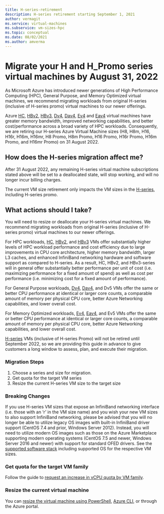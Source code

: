 ```yaml
---
title: H-series-retirement
description: H-series retirement starting September 1, 2021
author: vermagit
ms.service: virtual-machines
ms.subservice: vm-sizes-hpc
ms.topic: conceptual
ms.date: 08/02/2021
ms.author: amverma
---
```


# Migrate your H and H_Promo series virtual machines by August 31, 2022
As Microsoft Azure has introduced newer generations of High Performance Computing (HPC), General Purpose, and Memory Optimized virtual machines, we recommend migrating workloads from original H-series (inclusive of H-series promo) virtual machines to our newer offerings.

Azure [HC](hc-series.md), [HBv2](hbv2-series.md), [HBv3](hbv3-series.md), [Dv4](dv4-dsv4-series.md), [Dav4](dav4-dasv4-series.md), [Ev4](ev4-esv4-series.md) and [Eav4](eav4-easv4-series.md) virtual machines have greater memory bandwidth, improved networking capabilities, and better cost/performance across a broad variety of HPC workloads. Consequently, we are retiring our H-series Azure Virtual Machine sizes (H8, H8m, H16, H16r, H16m, H16mr, H8 Promo, H8m Promo, H16 Promo, H16r Promo, H16m Promo, and H16mr Promo) on 31 August 2022.

## How does the H-series migration affect me?  

After 31 August 2022, any remaining H-series virtual machine subscriptions stated above will be set to a deallocated state, will stop working, and will no longer incur billing charges. 

The current VM size retirement only impacts the VM sizes in the [H-series](h-series.md), including H-series promo. 

## What actions should I take?  

You will need to resize or deallocate your H-series virtual machines. We recommend migrating workloads from original H-series (inclusive of H-series promo) virtual machines to our newer offerings.

For HPC workloads, [HC](hc-series.md), [HBv2](hbv2-series.md), and [HBv3](hbv3-series.md) VMs offer substantially higher levels of HPC workload performance and cost efficiency due to large improvements in CPU core architecture, higher memory bandwidth, larger L3 caches, and enhanced InfiniBand networking hardware and software support as compared to H-series. As a result, HC, HBv2, and HBv3-series will in general offer substantially better performance per unit of cost (i.e. maximizing performance for a fixed amount of spend) as well as cost per performance (i.e. minimizing cost for a fixed amount of performance). 

For General Purpose workloads, [Dv4](dv4-dsv4-series.md), [Dav4](dav4-dasv4-series.md), and Dv5 VMs offer the same or better CPU performance at identical or larger core counts, a comparable amount of memory per physical CPU core, better Azure Networking capabilities, and lower overall cost. 

For Memory Optimized workloads, [Ev4](ev4-esv4-series.md), [Eav4](eav4-easv4-series.md), and Ev5 VMs offer the same or better CPU performance at identical or larger core counts, a comparable amount of memory per physical CPU core, better Azure Networking capabilities, and lower overall cost. 

[H-series](h-series.md) VMs (inclusive of H-series Promo) will not be retired until September 2022, so we are providing this guide in advance to give customers a long window to assess, plan, and execute their migration. 


### Migration Steps 
1. Choose a series and size for migration. 
2. Get quota for the target VM series 
3. Resize the current H-series VM size to the target size 


### Breaking Changes 
If you use H-series VM sizes that expose an InfiniBand networking interface (i.e. those with an ‘r’ in the VM size name) and you wish your new VM sizes to also support InfiniBand networking, please be advised that you will no longer be able to utilize legacy OS images with built-in InfiniBand driver support (CentOS 7.4 and prior, Windows Server 2012). Instead, you will need to utilize modern OS images such as those on the Azure Marketplace supporting modern operating systems (CentOS 7.5 and newer, Windows Server 2016 and newer) with support for standard OFED drivers. See the [supported software stack](hbv3-series.md#get-started) including supported OS for the respective VM sizes. 


### Get quota for the target VM family 

Follow the guide to [request an increase in vCPU quota by VM family](../azure-portal/supportability/per-vm-quota-requests.md).


### Resize the current virtual machine
You can [resize the virtual machine using PowerShell](./windows/resize-vm.md), [Azure CLI](./linux/change-vm-size.md), or through the Azure portal.
